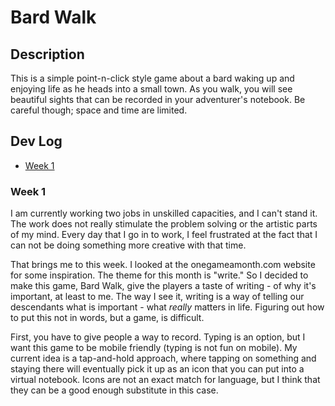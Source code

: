 
# Bard Walk

## Description

This is a simple point-n-click style game about a bard waking up and enjoying
life as he heads into a small town. As you walk, you will see beautiful sights
that can be recorded in your adventurer's notebook. Be careful though; space and
time are limited.


## Dev Log

 - [Week 1](#week-1)

### Week 1
I am currently working two
jobs in unskilled capacities, and I can't stand it. The work does not really
stimulate the problem solving or the artistic parts of my mind. Every day that I
go in to work, I feel frustrated at the fact that I can not be doing something
more creative with that time.

That brings me to this week. I looked at the onegameamonth.com website for some
inspiration. The theme for this month is "write." So I decided to make this game,
Bard Walk, give the players a taste of writing - of why it's important, at least
to me. The way I see it, writing is a way of telling our descendants what is
important - what *really* matters in life. Figuring out how to put this not in
words, but a game, is difficult.

First, you have to give people a way to record. Typing is an option, but I want
this game to be mobile friendly (typing is not fun on mobile). My current idea
is a tap-and-hold approach, where tapping on something and staying there will
eventually pick it up as an icon that you can put into a virtual notebook. Icons
are not an exact match for language, but I think that they can be a good enough
substitute in this case.
